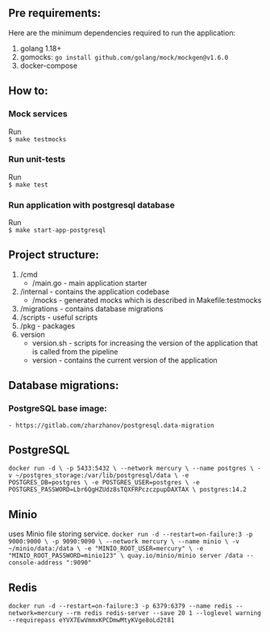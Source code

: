 ## Pre requirements:
Here are the minimum dependencies required to run the application:
1. golang 1.18+
2. gomocks: `go install github.com/golang/mock/mockgen@v1.6.0`
3. docker-compose

## How to:

### Mock services
Run  
`$ make testmocks`

### Run unit-tests
Run  
`$ make test`

### Run application with postgresql database
Run  
`$ make start-app-postgresql`

## Project structure:
1. /cmd
   - /main.go - main application starter
2. /internal - contains the application codebase
   - /mocks - generated mocks which is described in Makefile:testmocks
3. /migrations - contains database migrations
4. /scripts - useful scripts
5. /pkg - packages
6. version
   - version.sh - scripts for increasing the version of the application that is called from the pipeline
   - version - contains the current version of the application

## Database migrations:

### PostgreSQL base image:
    - https://gitlab.com/zharzhanov/postgresql.data-migration

## PostgreSQL
`docker run -d \
         -p 5433:5432 \
         --network mercury \
         --name postgres \
         -v ~/postgres_storage:/var/lib/postgresql/data \
         -e POSTGRES_DB=postgres \
         -e POSTGRES_USER=postgres \
         -e POSTGRES_PASSWORD=Lbr6QgHZUdz8sTQXFRPczczpupDAXTAX \
         postgres:14.2`

## Minio
uses Minio file storing service.
`docker run -d --restart=on-failure:3
            -p 9000:9000 \
            -p 9090:9090 \
            --network mercury \
            --name minio \
            -v ~/minio/data:/data \
            -e "MINIO_ROOT_USER=mercury" \
            -e "MINIO_ROOT_PASSWORD=minio123" \
            quay.io/minio/minio server /data --console-address ":9090"`

## Redis
`docker run -d --restart=on-failure:3 -p 6379:6379 --name redis --network=mercury --rm redis redis-server --save 20 1 --loglevel warning --requirepass eYVX7EwVmmxKPCDmwMtyKVge8oLd2t81`
